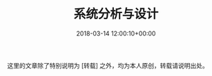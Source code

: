 ﻿---
layout: post
title: 系统分析与设计
date: 2018-03-14 12:00:10+00:00
categories: 日志
tags: 博客
---

这里的文章除了特别说明为 [转载] 之外，均为本人原创，转载请说明出处。


